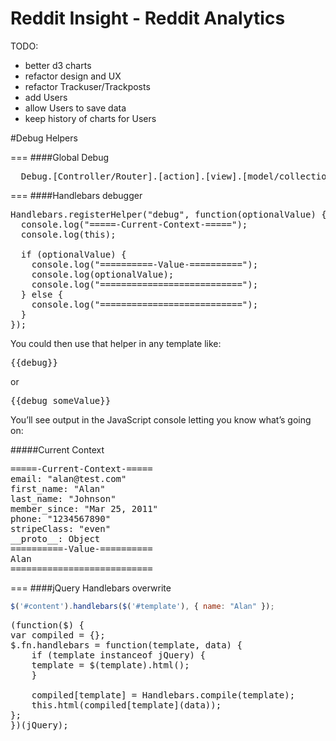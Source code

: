 Reddit Insight - Reddit Analytics
=============
TODO:
* better d3 charts
* refactor design and UX
* refactor Trackuser/Trackposts
* add Users
* allow Users to save data
* keep history of charts for Users

#Debug Helpers

===
####Global Debug
<pre>
  Debug.[Controller/Router].[action].[view].[model/collection].[method]
</pre>

===
####Handlebars debugger

<pre>
Handlebars.registerHelper("debug", function(optionalValue) {
  console.log("=====-Current-Context-=====");
  console.log(this);

  if (optionalValue) {
    console.log("==========-Value-==========");
    console.log(optionalValue);
    console.log("===========================");
  } else {
    console.log("===========================");
  }
});
</pre>

You could then use that helper in any template like:

<pre>
{{debug}}
</pre>
or
<pre>
{{debug someValue}}
</pre>
You’ll see output in the JavaScript console letting you know what’s going on:

#####Current Context
<pre>
=====-Current-Context-=====
email: "alan@test.com"
first_name: "Alan"
last_name: "Johnson"
member_since: "Mar 25, 2011"
phone: "1234567890"
stripeClass: "even"
__proto__: Object
==========-Value-==========
Alan
===========================
</pre>

===
####jQuery Handlebars overwrite

```javascript
$('#content').handlebars($('#template'), { name: "Alan" });
```

<pre>
(function($) {
var compiled = {};
$.fn.handlebars = function(template, data) {
    if (template instanceof jQuery) {
    template = $(template).html();
    }

    compiled[template] = Handlebars.compile(template);
    this.html(compiled[template](data));
};
})(jQuery);
</pre>
